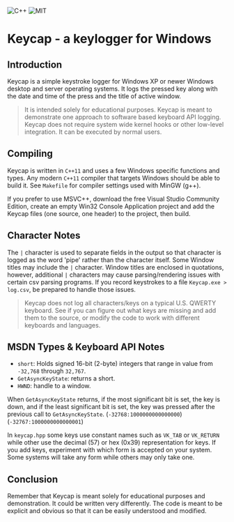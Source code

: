 ![C++](https://img.shields.io/badge/c++-%2300599C.svg?style=for-the-badge&logo=c%2B%2B&logoColor=white)
![MIT](https://img.shields.io/badge/License-MIT-blue.svg?style=for-the-badge&logoColor=white)

# Keycap - a keylogger for Windows

## Introduction

Keycap is a simple keystroke logger for Windows XP or newer Windows desktop and server operating systems. It logs the pressed key along with the date and time of the press and the title of active window.

> It is intended solely for educational purposes. Keycap is meant to demonstrate one approach to software based keyboard API logging. Keycap does not require system wide kernel hooks or other low-level integration. It can be executed by normal users.

## Compiling

Keycap is written in `C++11` and uses a few Windows specific functions and types. Any modern `C++11` compiler that targets Windows should be able to build it. See `Makefile` for compiler settings used with MinGW (g++).

If you prefer to use MSVC++, download the free Visual Studio Community Edition, create an empty Win32 Console Application project and add the Keycap files (one source, one header) to the project, then build.

## Character Notes

The `|` character is used to separate fields in the output so that character is logged as the word 'pipe' rather than the character itself. Some Window titles may include the `|` character. Window titles are enclosed in quotations, however, additional `|` characters may cause parsing/rendering issues with certain csv parsing programs. If you record keystrokes to a file `Keycap.exe > log.csv`, be prepared to handle those issues.

> Keycap does not log all characters/keys on a typical U.S. QWERTY keyboard. See if you can figure out what keys are missing and add them to the source, or modify the code to work with different keyboards and languages.

## MSDN Types & Keyboard API Notes

- `short`: Holds signed 16-bit (2-byte) integers that range in value from `-32,768` through `32,767`.
- `GetAsyncKeyState`: returns a short.
- `HWND`: handle to a window.

When `GetAsyncKeyState` returns, if the most significant bit is set, the key is down, and if the least significant bit is set, the key was pressed after the previous call to `GetAsyncKeyState`. (`-32768:1000000000000000`) (`-32767:1000000000000001`)

In `keycap.hpp` some keys use constant names such as `VK_TAB` or `VK_RETURN` while other use the decimal (57) or hex (0x39) representation for keys. If you add keys, experiment with which form is accepted on your system. Some systems will take any form while others may only take one.

## Conclusion

Remember that Keycap is meant solely for educational purposes and demonstration. It could be written very differently. The code is meant to be explicit and obvious so that it can be easily understood and modified.
